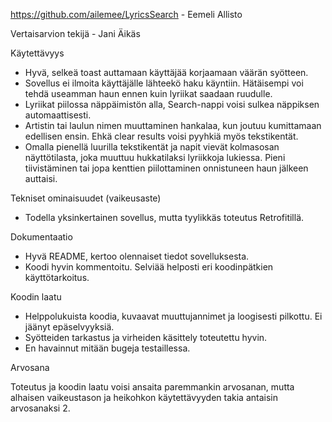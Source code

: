 https://github.com/ailemee/LyricsSearch - Eemeli Allisto

Vertaisarvion tekijä - Jani Äikäs

Käytettävyys

- Hyvä, selkeä toast auttamaan käyttäjää korjaamaan väärän syötteen.
- Sovellus ei ilmoita käyttäjälle lähteekö haku käyntiin. Hätäisempi voi tehdä useamman haun ennen kuin lyriikat saadaan ruudulle.
- Lyriikat piilossa näppäimistön alla, Search-nappi voisi sulkea näppiksen automaattisesti.
- Artistin tai laulun nimen muuttaminen hankalaa, kun joutuu kumittamaan edellisen ensin. Ehkä clear results voisi pyyhkiä myös tekstikentät.
- Omalla pienellä luurilla tekstikentät ja napit vievät kolmasosan näyttötilasta, joka muuttuu hukkatilaksi lyriikkoja lukiessa. Pieni tiivistäminen tai jopa kenttien piilottaminen onnistuneen haun jälkeen auttaisi.

Tekniset ominaisuudet (vaikeusaste)

- Todella yksinkertainen sovellus, mutta tyylikkäs toteutus Retrofitillä.

Dokumentaatio

- Hyvä README, kertoo olennaiset tiedot sovelluksesta.
- Koodi hyvin kommentoitu. Selviää helposti eri koodinpätkien käyttötarkoitus.

Koodin laatu

- Helppolukuista koodia, kuvaavat muuttujannimet ja loogisesti pilkottu. Ei jäänyt epäselvyyksiä.
- Syötteiden tarkastus ja virheiden käsittely toteutettu hyvin.
- En havainnut mitään bugeja testaillessa.

Arvosana

Toteutus ja koodin laatu voisi ansaita paremmankin arvosanan, mutta alhaisen vaikeustason ja heikohkon käytettävyyden takia antaisin arvosanaksi 2.
